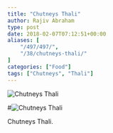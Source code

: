 ```yaml
---
title: "Chutneys Thali"
author: Rajiv Abraham
type: post
date: 2018-02-07T07:12:51+00:00
aliases: [
    "/497/497/",
    "/38/chutneys-thali/"
]
categories: ["Food"]
tags: ["Chutneys", "Thali"]
---
```


![Chutneys Thali](https://res.cloudinary.com/abraham/image/upload/v1528460893/Chutneys-Thali.jpg)

#![Chutneys Thali](/images/Chutneys-Thali.jpg)
  
Chutneys Thali.